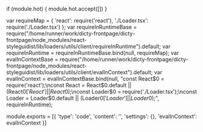 
if (module.hot) {
	module.hot.accept([])
}

var requireMap = {
    'react': require('react'),
    './Loader.tsx': require('./Loader.tsx')
};
var requireInRuntimeBase = require("/home/runner/work/dicty-frontpage/dicty-frontpage/node_modules/react-styleguidist/lib/loaders/utils/client/requireInRuntime").default;
var requireInRuntime = requireInRuntimeBase.bind(null, requireMap);
var evalInContextBase = require("/home/runner/work/dicty-frontpage/dicty-frontpage/node_modules/react-styleguidist/lib/loaders/utils/client/evalInContext").default;
var evalInContext = evalInContextBase.bind(null, "const React$0 = require('react');\nconst React = React$0.default || (React$0['React'] || React$0);\nconst Loader$0 = require('./Loader.tsx');\nconst Loader = Loader$0.default || (Loader$0['Loader'] || Loader$0);", requireInRuntime);

module.exports = [{
        'type': 'code',
        'content': '<Loader />',
        'settings': {},
        'evalInContext': evalInContext
    }]
	